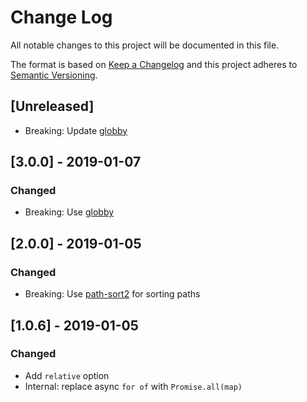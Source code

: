 # Change Log

All notable changes to this project will be documented in this file.

The format is based on [Keep a Changelog](http://keepachangelog.com/)
and this project adheres to [Semantic Versioning](http://semver.org/).

## [Unreleased]

-   Breaking: Update [globby](https://github.com/sindresorhus/globby)

## [3.0.0] - 2019-01-07

### Changed

-   Breaking: Use [globby](https://github.com/sindresorhus/globby)

## [2.0.0] - 2019-01-05

### Changed

-   Breaking: Use [path-sort2](https://github.com/jamiebuilds/path-sort2) for sorting paths

## [1.0.6] - 2019-01-05

### Changed

-   Add `relative` option
-   Internal: replace async `for of` with `Promise.all(map)`
